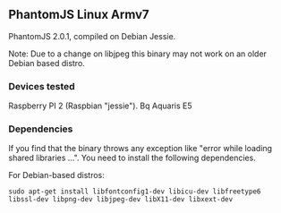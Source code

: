 ## PhantomJS Linux Armv7

PhantomJS 2.0.1, compiled on Debian Jessie.

Note: Due to a change on libjpeg this binary may not work on an older Debian based distro.

### Devices tested
Raspberry PI 2 (Raspbian "jessie").
Bq Aquaris E5

### Dependencies
If you find that the binary throws any exception like "error while loading shared libraries ...". You need to install the following dependencies.

For Debian-based distros:

`sudo apt-get install libfontconfig1-dev libicu-dev libfreetype6 libssl-dev libpng-dev libjpeg-dev libX11-dev libxext-dev`


